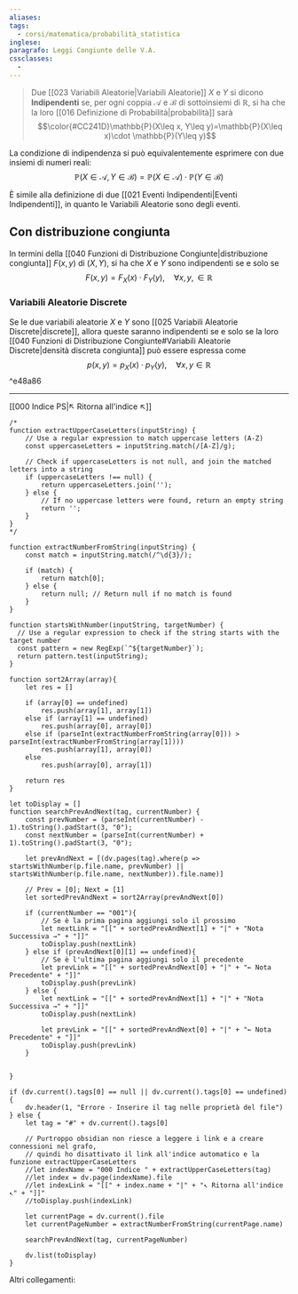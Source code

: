```yaml
---
aliases: 
tags:
  - corsi/matematica/probabilità_statistica
inglese: 
paragrafo: Leggi Congiunte delle V.A.
cssclasses:
  - 
---
```

>Due [[023 Variabili Aleatorie|Variabili Aleatorie]] $X$ e $Y$ si dicono **Indipendenti** se, per ogni coppia $\mathcal{A}$ e $\mathcal{B}$ di sottoinsiemi di $\mathbb{R}$, si ha che la loro [[016 Definizione di Probabilità|probabilità]] sarà
>$$\color{#CC241D}\mathbb{P}(X\leq x, Y\leq y)=\mathbb{P}(X\leq x)\cdot \mathbb{P}(Y\leq y)$$

La condizione di indipendenza si può equivalentemente esprimere con due insiemi di numeri reali: $$\mathbb{P}(X\in \mathcal{A}, Y\in \mathcal{B})=\mathbb{P}(X\in \mathcal{A})\cdot \mathbb{P}(Y\in \mathcal{B})$$

È simile alla definizione di due [[021 Eventi Indipendenti|Eventi Indipendenti]], in quanto le Variabili Aleatorie sono degli eventi.

## Con distribuzione congiunta
In termini della [[040 Funzioni di Distribuzione Congiunte|distribuzione congiunta]] $F(x,y)$ di $(X,Y)$, si ha che $X$ e $Y$ sono indipendenti se e solo se $$F(x,y)=F_X(x)\cdot F_Y(y),\quad \forall x,y,\in\mathbb{R}$$
### Variabili Aleatorie Discrete
Se le due variabili aleatorie $X$ e $Y$ sono [[025 Variabili Aleatorie Discrete|discrete]], allora queste saranno indipendenti se e solo se la loro [[040 Funzioni di Distribuzione Congiunte#Variabili Aleatorie Discrete|densità discreta congiunta]] può essere espressa come $$p(x,y)=p_X(x)\cdot p_Y(y),\quad \forall x,y\in \mathbb{R}$$ ^e48a86


___
[[000 Indice PS|↖ Ritorna all'indice ↖]]

```dataviewjs
/*
function extractUpperCaseLetters(inputString) {
	// Use a regular expression to match uppercase letters (A-Z)
	const uppercaseLetters = inputString.match(/[A-Z]/g);
	
	// Check if uppercaseLetters is not null, and join the matched letters into a string
	if (uppercaseLetters !== null) {
		return uppercaseLetters.join('');
	} else {
	    // If no uppercase letters were found, return an empty string
	    return '';
	}
}
*/

function extractNumberFromString(inputString) {
	const match = inputString.match(/^\d{3}/);
	
	if (match) {
		return match[0];
	} else {
		return null; // Return null if no match is found
	}
}

function startsWithNumber(inputString, targetNumber) {
  // Use a regular expression to check if the string starts with the target number
  const pattern = new RegExp(`^${targetNumber}`);
  return pattern.test(inputString);
}

function sort2Array(array){
	let res = []
	
	if (array[0] == undefined)
		res.push(array[1], array[1])
	else if (array[1] == undefined)
		res.push(array[0], array[0])
	else if (parseInt(extractNumberFromString(array[0])) > parseInt(extractNumberFromString(array[1])))
		res.push(array[1], array[0])
	else
		res.push(array[0], array[1])
	
	return res
}

let toDisplay = []
function searchPrevAndNext(tag, currentNumber) {
	const prevNumber = (parseInt(currentNumber) - 1).toString().padStart(3, "0");
	const nextNumber = (parseInt(currentNumber) + 1).toString().padStart(3, "0");
	
	let prevAndNext = [(dv.pages(tag).where(p => startsWithNumber(p.file.name, prevNumber) || startsWithNumber(p.file.name, nextNumber)).file.name)]
	
	// Prev = [0]; Next = [1]
	let sortedPrevAndNext = sort2Array(prevAndNext[0])
	
	if (currentNumber == "001"){ 
		// Se è la prima pagina aggiungi solo il prossimo
		let nextLink = "[[" + sortedPrevAndNext[1] + "|" + "Nota Successiva →" + "]]"
		toDisplay.push(nextLink)
	} else if (prevAndNext[0][1] == undefined){
		// Se è l'ultima pagina aggiungi solo il precedente
		let prevLink = "[[" + sortedPrevAndNext[0] + "|" + "← Nota Precedente" + "]]"
		toDisplay.push(prevLink)
	} else {
		let nextLink = "[[" + sortedPrevAndNext[1] + "|" + "Nota Successiva →" + "]]"
		toDisplay.push(nextLink)
		
		let prevLink = "[[" + sortedPrevAndNext[0] + "|" + "← Nota Precedente" + "]]"
		toDisplay.push(prevLink)
	}
	
	
}

if (dv.current().tags[0] == null || dv.current().tags[0] == undefined){
	dv.header(1, "Errore - Inserire il tag nelle proprietà del file")
} else {
	let tag = "#" + dv.current().tags[0]

	// Purtroppo obsidian non riesce a leggere i link e a creare connessioni nel grafo,
	// quindi ho disattivato il link all'indice automatico e la funzione extractUpperCaseLetters
	//let indexName = "000 Indice " + extractUpperCaseLetters(tag)
	//let index = dv.page(indexName).file
	//let indexLink = "[[" + index.name + "|" + "↖ Ritorna all'indice ↖" + "]]"
	//toDisplay.push(indexLink)
	
	let currentPage = dv.current().file
	let currentPageNumber = extractNumberFromString(currentPage.name)
	
	searchPrevAndNext(tag, currentPageNumber)
	
	dv.list(toDisplay)
}
```

Altri collegamenti: 